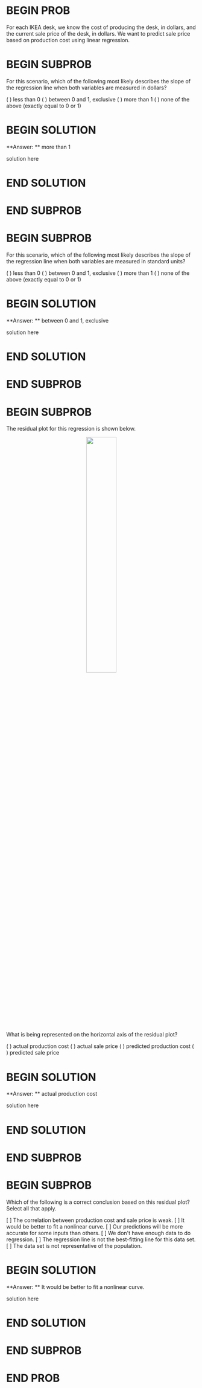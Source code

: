 # BEGIN PROB

For each IKEA desk, we know the cost of producing the desk, in dollars, and the current sale price of the desk, in dollars. We want to predict sale price based on production cost using linear regression. 

# BEGIN SUBPROB

For this scenario, which of the following most likely describes the slope of the regression line when both variables are measured in dollars?

( ) less than 0
( ) between 0 and 1, exclusive
( ) more than 1
( ) none of the above (exactly equal to 0 or 1)

# BEGIN SOLUTION

**Answer: ** more than 1

solution here

# END SOLUTION

# END SUBPROB

# BEGIN SUBPROB

For this scenario, which of the following most likely describes the slope of the regression line when both variables are measured in standard units?

( ) less than 0
( ) between 0 and 1, exclusive
( ) more than 1
( ) none of the above (exactly equal to 0 or 1)

# BEGIN SOLUTION

**Answer: ** between 0 and 1, exclusive

solution here

# END SOLUTION

# END SUBPROB

# BEGIN SUBPROB

The residual plot for this regression is shown below.

<center><img src='../assets/images/sp22-final/resid.png' width=40%></center>

What is being represented on the horizontal axis of the residual plot?

( ) actual production cost
( ) actual sale price
( ) predicted production cost
( ) predicted sale price

# BEGIN SOLUTION

**Answer: ** actual production cost

solution here

# END SOLUTION

# END SUBPROB

# BEGIN SUBPROB

Which of the following is a correct conclusion based on this residual plot? Select all that apply.

[ ] The correlation between production cost and sale price is weak.
[ ] It would be better to fit a nonlinear curve.
[ ] Our predictions will be more accurate for some inputs than others.
[ ] We don't have enough data to do regression.
[ ] The regression line is not the best-fitting line for this data set.
[ ] The data set is not representative of the population.

# BEGIN SOLUTION

**Answer: ** It would be better to fit a nonlinear curve.

solution here

# END SOLUTION

# END SUBPROB

# END PROB